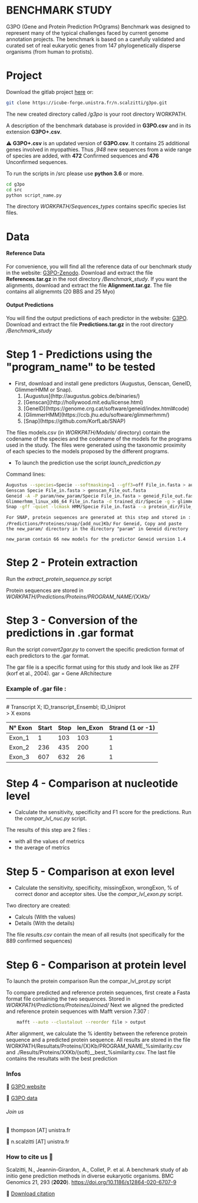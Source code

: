 BENCHMARK STUDY
===============

G3PO (Gene and Protein Prediction PrOgrams) Benchmark was designed to represent many of the typical challenges faced by current genome annotation projects. The benchmark is based on a carefully validated and curated set of real eukaryotic genes from 147 phylogenetically disperse organisms (from human to protists). 



# Project

Download the gitlab project [here](https://icube-forge.unistra.fr/n.scalzitti/g3po.git) or:

```bash
git clone https://icube-forge.unistra.fr/n.scalzitti/g3po.git
```

The new created directory called */g3po* is your root directory WORKPATH.

A description of the benchmark database is provided in __G3PO.csv__ and in its extension __G3PO+.csv__.

:warning: __G3PO+.csv__ is an updated version of __G3PO.csv__. It contains 25 additional genes involved in myopathies. Thus _,_948__ new sequences from a wide range of species are added, with __472__ Confirmed sequences and __476__ Unconfirmed sequences.


To run the scripts in /src please use __python 3.6__ or more.

```bash
cd g3po
cd src
python script_name.py
```


The directory *WORKPATH/Sequences_types* contains specific species list files.


# Data

#### Reference Data
For convenience, you will find all the reference data of our benchmark study in the website: [G3PO-Zenodo](https://zenodo.org/record/6646470#.YrWqXXZByCg).
Download and extract the file __References.tar.gz__ in the root directory */Benchmark_study*.
If you want the alignments, download and extract the file __Alignment.tar.gz__. The file contains all alignemnts (20 BBS and 25 Myo)

#### Output Predictions
You will find the output predictions of each predictor in the website: [G3PO](https://www.lbgi.fr/g3po/). 
Download and extract the file __Predictions.tar.gz__ in the root directory */Benchmark_study*



# Step 1 - Predictions using the "program_name" to be tested

* First, download and install gene predictors (Augustus, Genscan, GeneID, GlimmerHMM or Snap). 
    <ol>
    	<li>[Augustus](http://augustus.gobics.de/binaries/)</li>
    	<li>[Genscan](http://hollywood.mit.edu/license.html)</li>
    	<li>[GeneID](https://genome.crg.cat/software/geneid/index.html#code)</li>
    	<li>[GlimmerHMM](https://ccb.jhu.edu/software/glimmerhmm/)</li>
    	<li>[Snap](https://github.com/KorfLab/SNAP)</li>
    </ol>

 
The files models.csv (in *WORKPATH/Models/* directory) contain the codename of the species and the codename of the models for the programs used in the study. The files were generated using the taxonomic proximity of each species to the models proposed by the different programs. 

* To launch the prediction use the script *launch_prediction.py* 

Command lines:
```bash
Augustus --species=Specie --softmasking=1 --gff3=off File_in.fasta > augustus_File_out.fasta
Genscan Specie File_in.fasta > genscan_File_out.fasta
Geneid -A -P param/new_param/Specie File_in.fasta > geneid_File_out.fasta
Glimmerhmm_linux_x86_64 File_in.fasta -d trained_dir/Specie -g > glimmer_File_out.fasta
Snap -gff -quiet -lcmask HMM/Specie File_in.fasta --a protein_dir/File_in.fasta > snap_File_out.fasta
```

`For SNAP, protein sequences are generated at this step and stored in : /Predictions/Proteines/snap/{add_nuc}Kb/`
`For Geneid, Copy and paste the new_param/ directory in the directory "param" in Geneid directory   `

`new_param contain 66 new models for the predictor Geneid version 1.4`


# Step 2 - Protein extraction

Run the *extract_protein_sequence.py* script   

Protein sequences are stored in *WORKPATH/Predictions/Proteins/PROGRAM_NAME/{X}Kb/*


# Step 3 - Conversion of the predictions in .gar format

Run the script *convert2gar.py* to convert the specific prediction format of each predictors to the .gar format.

The gar file is a specific format using for this study and look like as ZFF (korf et al., 2004). gar = Gene ARchitecture

### Example of .gar file :

---
\# Transcript X; ID_transcript_Ensembl; ID_Uniprot  
\> X exons  

|N° Exon | Start | Stop | len_Exon | Strand (1 or -1) |
|---------------|-------|------|-----------------|------------------|
|Exon_1|1|103|103|1|
|Exon_2|236|435|200|1|
|Exon_3|607|632|26|1|



# Step 4 - Comparison at nucleotide level
* Calculate the sensitivity, specificity and F1 score for the predictions. Run the *compar_lvl_nuc.py* script.

 The results of this step are 2 files :
- with all the values of metrics 
- the average  of metrics 


# Step 5 - Comparison at exon level

* Calculate the sensitivity, specificity, missingExon, wrongExon, % of correct donor and acceptor sites. Use the *compar_lvl_exon.py* script.

Two directory are created:
- Calculs (With the values)
- Details (With the details)

The file *results.csv* contain the mean of all results (not specifically for the 889 confirmed sequences)


# Step 6 - Comparison at protein level
To launch the protein comparison Run the compar_lvl_prot.py script

To compare predicted and reference protein sequences, first create a Fasta format file containing the two sequences. Stored in *WORKPATH/Predictions/Proteines/Joined/*
Next we aligned the predicted and reference protein sequences with Mafft version 7.307 :

```bash
	mafft --auto --clustalout --reorder file > output
```

After alignment, we calculate the % identity between the reference protein sequence and a predicted protein sequence. All results are stored in the file WORKPATH/Resultats/Proteins/{X}Kb/PROGRAM_NAME\_%similarity.csv and ./Results/Proteins/XXKb/\(soft\)\_\_best_%similarity.csv. The last file contains the resultats with the best prediction
	

### Infos

:open_file_folder:	[G3PO website](https://www.lbgi.fr/g3po/)

:open_file_folder:	[G3PO data](https://zenodo.org/record/6646470#.YrWqXXZByCg)

###### Join us

:e-mail: thompson [AT] unistra.fr

:e-mail: n.scalzitti [AT] unistra.fr

### How to cite us :pencil:	

Scalzitti, N., Jeannin-Girardon, A., Collet, P. et al. A benchmark study of ab initio gene prediction methods in diverse eukaryotic organisms. BMC Genomics 21, 293 (__2020__). https://doi.org/10.1186/s12864-020-6707-9

:arrow_down_small: [Download citation](https://citation-needed.springer.com/v2/references/10.1186/s12864-020-6707-9?format=refman&flavour=citation)

